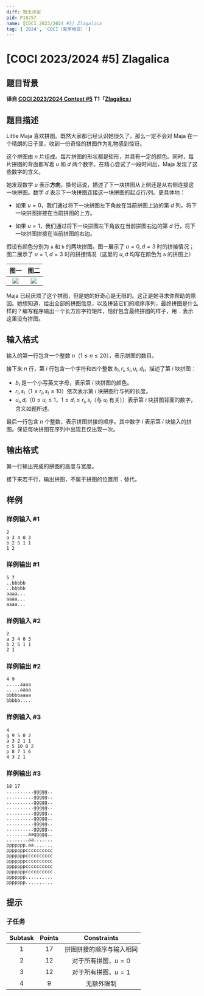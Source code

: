 ```yaml
---
diff: 暂无评定
pid: P10257
name: [COCI 2023/2024 #5] Zlagalica
tag: ['2024', 'COCI（克罗地亚）']
---
```

# [COCI 2023/2024 #5] Zlagalica
## 题目背景

**译自 [COCI 2023/2024 Contest #5](https://hsin.hr/coci/archive/2023_2024) T1「[Zlagalica](https://hsin.hr/coci/archive/2023_2024/contest5_tasks.pdf)」**
## 题目描述

Little Maja 喜欢拼图。既然大家都已经认识她很久了，那么一定不会对 Maja 在一个晴朗的日子里，收到一份奇怪的拼图作为礼物感到惊讶。

这个拼图由 $n$ 片组成。每片拼图的形状都是矩形，并具有一定的颜色。同时，每片拼图的背面都写着 $u$ 和 $d$ 两个数字。在精心尝试了一段时间后，Maja 发现了这些数字的含义。

她发现数字 $u$ 表示**方向**，换句话说，描述了下一块拼图从上侧还是从右侧连接这一块拼图。数字 $d$ 表示下一块拼图连接这一块拼图的起点行/列。更具体地：

- 如果 $u=0$，我们通过将下一块拼图左下角放在当前拼图上边的第 $d$ 列，将下一块拼图拼接在当前拼图的上方。

- 如果 $u=1$，我们通过将下一块拼图左下角放在当前拼图右边的第 $d$ 行，将下一块拼图拼接在当前拼图的右边。

假设有颜色分别为 `a` 和 `b` 的两块拼图。图一展示了 $u=0,d=3$ 时的拼接情况；图二展示了 $u=1,d=3$ 时的拼接情况（这里的 $u,d$ 均写在颜色为 `a` 的拼图上）

| 图一 | 图二 |
|:--:|:--:
|![](https://cdn.luogu.com.cn/upload/image_hosting/b6c7t1e9.png)| ![](https://cdn.luogu.com.cn/upload/image_hosting/sxahll4p.png)|

Maja 已经厌烦了这个拼图，但是她的好奇心是无限的。这正是她寻求你帮助的原因。她想知道，给出全部的拼图信息，以及拼装它们的顺序序列，最终拼图是什么样的？编写程序输出一个长方形字符矩阵，恰好包含最终拼图的样子，用 `.` 表示这里没有拼图。



## 输入格式

输入的第一行包含一个整数 $n$（$1 \le n \le 20$），表示拼图的数目。

接下来 $n$ 行，第 $i$ 行包含一个字符和四个整数 $b_i,r_i,s_i,u_i,d_i$，描述了第 $i$ 块拼图：

- $b_i$ 是一个小写英文字母，表示第 $i$ 块拼图的颜色。
- $r_i,s_i$（$1 \le r_i,s_i \le 10$）依次表示第 $i$ 块拼图行与列的长度。
- $u_i,d_i$（$0 \le u_i \le 1$，$1 \le d_i \le r_i,s_i$（与 $u_i$ 有关））表示第 $i$ 块拼图背面的数字，含义如题所述。

最后一行包含 $n$ 个整数，表示拼图拼接的顺序。其中数字 $i$ 表示第 $i$ 块输入的拼图。保证每块拼图在序列中出现且仅出现一次。
## 输出格式

第一行输出完成的拼图的高度与宽度。

接下来若干行，输出拼图，不属于拼图的位置用 `.` 替代。
## 样例

### 样例输入 #1
```
2
a 3 4 0 3
b 2 5 1 1
1 2
```
### 样例输出 #1
```
5 7
..bbbbb
..bbbbb
aaaa...
aaaa...
aaaa...
```
### 样例输入 #2
```
2
a 3 4 0 3
b 2 5 1 1
2 1
```
### 样例输出 #2
```
4 9
.....aaaa
.....aaaa
bbbbbaaaa
bbbbb....
```
### 样例输入 #3
```
4
g 9 5 0 2
a 3 2 1 1
c 5 10 0 2
p 8 7 1 6
4 3 2 1
```
### 样例输出 #3
```
18 17
..........ggggg..
..........ggggg..
..........ggggg..
..........ggggg..
..........ggggg..
..........ggggg..
..........ggggg..
..........ggggg..
........aaggggg..
........aa.......
ppppppp.aa.......
pppppppcccccccccc
pppppppcccccccccc
pppppppcccccccccc
pppppppcccccccccc
pppppppcccccccccc
ppppppp..........
ppppppp..........
```
## 提示

### 子任务

| Subtask | Points | Constraints |
| :--: | :--: | :--: |
| 1 | 17 | 拼图拼接的顺序与输入相同 |
| 2 | 12 | 对于所有拼图，$u=0$ |
| 3 | 12 | 对于所有拼图，$u=1$ |
| 4 | 9 | 无额外限制 |
